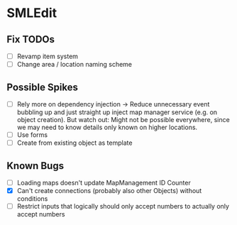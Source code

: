 # SMLEdit

## Fix TODOs
 -[ ] Revamp item system
 -[ ] Change area / location naming scheme

## Possible Spikes
 -[ ] Rely more on dependency injection -> Reduce unnecessary event bubbling up and just straight up inject map manager service (e.g. on object creation). But watch out: Might not be possible everywhere, since we may need to know details only known on higher locations.
 -[ ] Use forms
 -[ ] Create from existing object as template

## Known Bugs
 -[ ] Loading maps doesn't update MapManagement ID Counter
 -[x] Can't create connections (probably also other Objects) without conditions
 -[ ] Restrict inputs that logically should only accept numbers to actually only accept numbers
